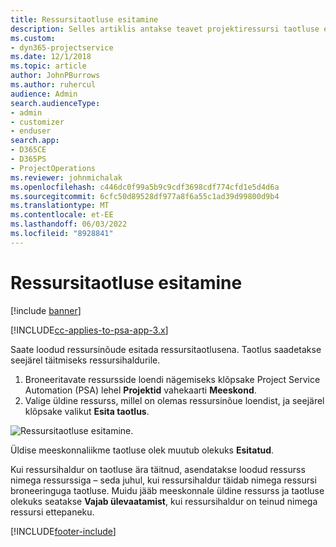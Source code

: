 ```yaml
---
title: Ressursitaotluse esitamine
description: Selles artiklis antakse teavet projektiressursi taotluse esitamise kohta.
ms.custom:
- dyn365-projectservice
ms.date: 12/1/2018
ms.topic: article
author: JohnPBurrows
ms.author: ruhercul
audience: Admin
search.audienceType:
- admin
- customizer
- enduser
search.app:
- D365CE
- D365PS
- ProjectOperations
ms.reviewer: johnmichalak
ms.openlocfilehash: c446dc0f99a5b9c9cdf3698cdf774cfd1e5d4d6a
ms.sourcegitcommit: 6cfc50d89528df977a8f6a55c1ad39d99800d9b4
ms.translationtype: MT
ms.contentlocale: et-EE
ms.lasthandoff: 06/03/2022
ms.locfileid: "8928841"
---
```

# <a name="submitting-a-resource-request"></a>Ressursitaotluse esitamine

[!include [banner](../includes/psa-now-project-operations.md)]

[!INCLUDE[cc-applies-to-psa-app-3.x](../includes/cc-applies-to-psa-app-3x.md)]

Saate loodud ressursinõude esitada ressursitaotlusena. Taotlus saadetakse seejärel täitmiseks ressursihaldurile.

1. Broneeritavate ressursside loendi nägemiseks klõpsake Project Service Automation (PSA) lehel **Projektid** vahekaarti **Meeskond**. 
2. Valige üldine ressurss, millel on olemas ressursinõue loendist, ja seejärel klõpsake valikut **Esita taotlus**.

![Ressursitaotluse esitamine.](media/RM-how-to-18.png)

Üldise meeskonnaliikme taotluse olek muutub olekuks **Esitatud**.

Kui ressursihaldur on taotluse ära täitnud, asendatakse loodud ressurss nimega ressurssiga – seda juhul, kui ressursihaldur täidab nimega ressursi broneeringuga taotluse. Muidu jääb meeskonnale üldine ressurss ja taotluse olekuks seatakse **Vajab ülevaatamist**, kui ressursihaldur on teinud nimega ressursi ettepaneku.


[!INCLUDE[footer-include](../includes/footer-banner.md)]
